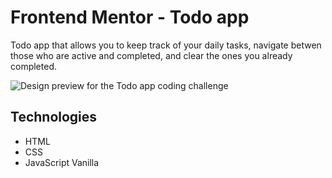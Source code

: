 # Frontend Mentor - Todo app

Todo app that allows you to keep track of your daily tasks, navigate betwen those who are active and completed, and clear the ones you already completed.

![Design preview for the Todo app coding challenge](./images/todo-app-preview)

## Technologies 
- HTML <br>
- CSS <br>
- JavaScript Vanilla

